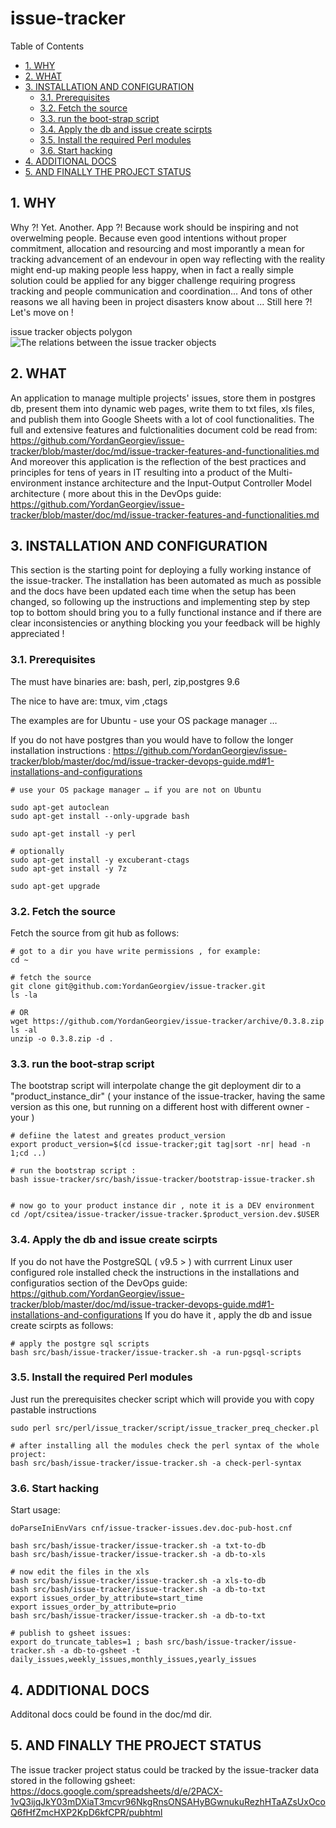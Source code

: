 #  issue-tracker


Table of Contents

  * [1. WHY](#1-why)
  * [2. WHAT ](#2-what-)
  * [3. INSTALLATION AND CONFIGURATION](#3-installation-and-configuration)
    * [3.1. Prerequisites](#31-prerequisites)
    * [3.2. Fetch the source](#32-fetch-the-source)
    * [3.3. run the boot-strap script](#33-run-the-boot-strap-script)
    * [3.4. Apply the db and issue create scirpts](#34-apply-the-db-and-issue-create-scirpts)
    * [3.5. Install the required Perl modules](#35-install-the-required-perl-modules)
    * [3.6. Start hacking](#36-start-hacking)
  * [4. ADDITIONAL DOCS](#4-additional-docs)
  * [5. AND FINALLY THE PROJECT STATUS](#5-and-finally-the-project-status)


    

## 1. WHY
Why ?! Yet.  Another. App ?!
Because work should be inspiring and not overwelming people. 
Because even good intentions without proper commitment, allocation and resourcing and most imporantly a mean for tracking advancement of an endevour in open way reflecting with the reality might end-up making people less happy, when in fact a really simple solution could be applied for any bigger challenge requiring progress tracking and people communication and coordination... And tons of other reasons we all having been in project disasters know about ... Still here ?! Let's move on !


issue tracker objects polygon 
![The relations between the issue tracker objects ](https://raw.githubusercontent.com/YordanGeorgiev/issue-tracker/dev/doc/img/readme/what-is-is.png)    

## 2. WHAT 
An application to manage multiple projects' issues, store them in postgres db, present them into dynamic web pages, write them to txt files, xls files, and publish them into Google Sheets with a lot of cool functionalities. 
The full and extensive features and fulctionalities document cold be read from:
https://github.com/YordanGeorgiev/issue-tracker/blob/master/doc/md/issue-tracker-features-and-functionalities.md
And moreover this application is the reflection of the best practices and principles for tens of years in IT resulting into a product of the Multi-environment instance architecture and the Input-Output Controller Model architecture ( more about this in the DevOps guide:
https://github.com/YordanGeorgiev/issue-tracker/blob/master/doc/md/issue-tracker-features-and-functionalities.md

    

## 3. INSTALLATION AND CONFIGURATION
This section is the starting point for deploying a fully working instance of the issue-tracker. The installation has been automated as much as possible and the docs have been updated each time when the setup has been changed, so following up the instructions and implementing step by step top to bottom should bring you to a fully functional instance and if there are clear inconsistencies or anything blocking you your feedback will be highly appreciated !

    

### 3.1. Prerequisites
The must have binaries are:
 bash, perl, zip,postgres 9.6

The nice to have are:
 tmux, vim ,ctags

The examples are for Ubuntu - use your OS package manager …

If you do not have postgres than you would have to follow the longer installation instructions :
https://github.com/YordanGeorgiev/issue-tracker/blob/master/doc/md/issue-tracker-devops-guide.md#1-installations-and-configurations

    # use your OS package manager … if you are not on Ubuntu 
    
    sudo apt-get autoclean
    sudo apt-get install --only-upgrade bash
    
    sudo apt-get install -y perl
    
    # optionally 
    sudo apt-get install -y excuberant-ctags
    sudo apt-get install -y 7z
    
    sudo apt-get upgrade

### 3.2. Fetch the source
Fetch the source from git hub as follows:

    # got to a dir you have write permissions , for example:
    cd ~ 
    
    # fetch the source
    git clone git@github.com:YordanGeorgiev/issue-tracker.git
    ls -la 
    
    # OR 
    wget https://github.com/YordanGeorgiev/issue-tracker/archive/0.3.8.zip
    ls -al
    unzip -o 0.3.8.zip -d .

### 3.3. run the boot-strap script
The bootstrap script will interpolate change the git deployment dir to a "product_instance_dir" ( your instance of the issue-tracker, having the same version as this one, but running on a different host with different owner - your )

    # defiine the latest and greates product_version
    export product_version=$(cd issue-tracker;git tag|sort -nr| head -n 1;cd ..)
    
    # run the bootstrap script : 
    bash issue-tracker/src/bash/issue-tracker/bootstrap-issue-tracker.sh
    
    
    # now go to your product instance dir , note it is a DEV environment
    cd /opt/csitea/issue-tracker/issue-tracker.$product_version.dev.$USER
    

### 3.4. Apply the db and issue create scirpts
If you do not have the PostgreSQL ( v9.5 &gt; ) with currrent Linux user configured role installed check the instructions in the installations and configuratios section of the DevOps guide:
https://github.com/YordanGeorgiev/issue-tracker/blob/master/doc/md/issue-tracker-devops-guide.md#1-installations-and-configurations
If you do have it , apply the db and issue create scirpts as follows:

    # apply the postgre sql scripts
    bash src/bash/issue-tracker/issue-tracker.sh -a run-pgsql-scripts

### 3.5. Install the required Perl modules
Just run the prerequisites checker script which will provide you with copy pastable instructions

    sudo perl src/perl/issue_tracker/script/issue_tracker_preq_checker.pl
    
    # after installing all the modules check the perl syntax of the whole project:
    bash src/bash/issue-tracker/issue-tracker.sh -a check-perl-syntax

### 3.6. Start hacking
Start usage:

    doParseIniEnvVars cnf/issue-tracker-issues.dev.doc-pub-host.cnf
    
    bash src/bash/issue-tracker/issue-tracker.sh -a txt-to-db
    bash src/bash/issue-tracker/issue-tracker.sh -a db-to-xls
    
    # now edit the files in the xls 
    bash src/bash/issue-tracker/issue-tracker.sh -a xls-to-db
    bash src/bash/issue-tracker/issue-tracker.sh -a db-to-txt
    export issues_order_by_attribute=start_time
    export issues_order_by_attribute=prio
    bash src/bash/issue-tracker/issue-tracker.sh -a db-to-txt
    
    # publish to gsheet issues:
    export do_truncate_tables=1 ; bash src/bash/issue-tracker/issue-tracker.sh -a db-to-gsheet -t daily_issues,weekly_issues,monthly_issues,yearly_issues

## 4. ADDITIONAL DOCS
Additonal docs could be found in the doc/md dir. 

    

## 5. AND FINALLY THE PROJECT STATUS
The issue tracker project status could be tracked by the issue-tracker data stored in the following gsheet:
https://docs.google.com/spreadsheets/d/e/2PACX-1vQ3ijqJkY03mDXiaT3mcvr96NkgRnsONSAHyBGwnukuRezhHTaAZsUxOcoQ6fHfZmcHXP2KpD6kfCPR/pubhtml

    


